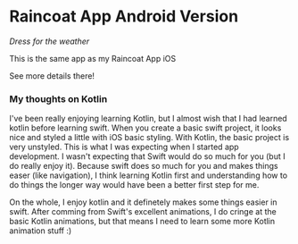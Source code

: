 # Raincoat App Android Version
_Dress for the weather_

This is the same app as my Raincoat App iOS

See more details there!

### My thoughts on Kotlin
I've been really enjoying learning Kotlin, but I almost
wish that I had learned kotlin before learning swift. 
When you create a basic swift project, it looks nice 
and styled a little with iOS basic styling. With Kotlin,
the basic project is very unstyled. This is what I was 
expecting when I started app development. I wasn't
expecting that Swift would do so much for you (but I do
really enjoy it). Because swift does so much for you and
makes things easer (like navigation), I think learning
Kotlin first and understanding how to do things the longer
way would have been a better first step for me.

On the whole, I enjoy kotlin and it definetely makes some
things easier in swift. After comming from Swift's excellent
animations, I do cringe at the basic Kotlin animations, but
that means I need to learn some more Kotlin animation stuff
:)
